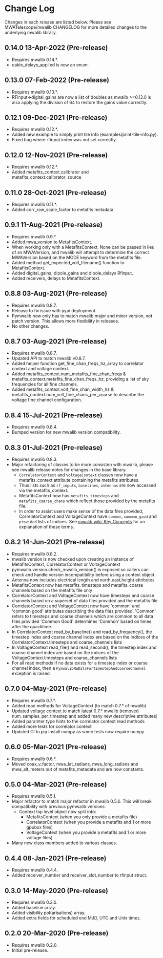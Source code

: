 # Change Log

Changes in each release are listed below. Please see MWATelescope/mwalib CHANGELOG for more detailed changes to the underlying mwalib library.

## 0.14.0 13-Apr-2022 (Pre-release)
* Requires mwalib 0.14.*.
* cable_delays_applied is now an enum.

## 0.13.0 07-Feb-2022 (Pre-release)
* Requires mwalib 0.13.*.
* RFInput->digital_gains are now a list of doubles as mwalib >=0.13.0 is also applying the division of 64 to restore the gains value correctly.

## 0.12.1 09-Dec-2021 (Pre-release)
* Requires mwalib 0.12.*.
* Added new example to simply print tile info (examples/print-tile-info.py).
* Fixed bug where rfinput.index was not set correctly.

## 0.12.0 12-Nov-2021 (Pre-release)
* Requires mwalib 0.12.*.
* Added metafits_context.calibrator and metafits_context.calibrator_source

## 0.11.0 28-Oct-2021 (Pre-release)

* Requires mwalib 0.11.*.
* Added corr_raw_scale_factor to metafits metadata.

## 0.9.1 11-Aug-2021 (Pre-release)

* Requires mwalib 0.9.*.
* Added mwa_version to MetafitsContext.
* When working only with a MetafitsContext, None can be passed in lieu of an MWAVersion, and mwalib will attempt to determine the correct MWAVersion based on the MODE keyword from the metafits file.
* Added method get_expected_volt_filename() function to MetafitsContext.
* Added digital_gains, dipole_gains and dipole_delays Rfinput.
* Added receivers, delays to MetafitsContext.

## 0.8.8 03-Aug-2021 (Pre-release)

* Requires mwalib 0.8.7.
* Release to fix issue with pypi deployment.
* Pymwalib now only has to match mwalib major and minor version, not patch version. This allows more flexibility in releases.
* No other changes.

## 0.8.7 03-Aug-2021 (Pre-release)

* Requires mwalib 0.8.7.
* Updated API to match mwalib v0.8.7.
* Added helper function get_fine_chan_freqs_hz_array to correlator context and voltage context.
* Added metafits_context.num_metafits_fine_chan_freqs & metafits_context.metafits_fine_chan_freqs_hz, providing a list of sky frequencies for all fine channels.
* Added metafits_context.volt_fine_chan_width_hz & metafits_context.num_volt_fine_chans_per_coarse to describe the voltage fine channel configuration.

## 0.8.4 15-Jul-2021 (Pre-release)

* Requires mwalib 0.8.4.
* Bumped version for new mwalib version compatibility.

## 0.8.3 01-Jul-2021 (Pre-release)

* Requires mwalib 0.8.3.
* Major refactoring of classes to be more consisten with mwalib, please see mwalib release notes for changes in the base library.
  * `CorrelatorContext` and `VoltageContext` classes now have a metafits_context attribute containing the metafits attributes.
  * Thus lists such as `rf_inputs`, `baselines`, `antennas` are now accessed via the metafits_context.
  * MetafitsContext now has `metafits_timesteps` and `metafits_coarse_chans` which reflect those provided by the metafits file.
  * In order to assist users make sense of the data files provided, CorrelatorContext and VoltageContext have `common`, `common_good` and `provided` lists of indices. See [mwalib wiki: Key Concepts](https://github.com/MWATelescope/mwalib/wiki/Key-Concepts) for an explanation of these terms.

## 0.8.2 14-Jun-2021 (Pre-release)

* Requires mwalib 0.8.2.
* mwalib version is now checked upon creating an instance of MetafitsContext, CorrelatorContext or VoltageContext
* pymwalib.version.check_mwalib_version() is exposed so callers can check and handle version incompatibility before using a context object.  
* Antenna now includes electrical length and north,east,height attributes
* MetafitsContext now has metafits_timesteps and metafits_coarse channels based on the metafits file only
* CorrelatorContext and VoltageContext now have timesteps and coarse channels based on a superset of data files provided and the metafits file
* CorrelatorContext and VoltageContext now have 'common' and 'common good' attributes describing the data files provided. 'Common' refers to timesteps and coarse channels which are common to all data files provided 'Common Good' determines 'Common' based on times after the quacktime.
* In CorrelatorContext read_by_baseline() and read_by_frequency(), the timestep index and coarse channel index are based on the indices of the CorrelatorContext.timesteps and coarse_channels lists
* In VoltageContext read_file() and read_second(), the timestep index and coarse channel index are based on the indices of the VoltageContext.timesteps and coarse_channels lists
* For all read methods If no data exists for a timestep index or coarse channel index, then a `PymwalibNoDataForTimestepAndCoarseChannel` exception is raised

## 0.7.0 04-May-2021 (Pre-release)

* Requires mwalib 0.7.*.
* Added read methods for VoltageContext (to match 0.7.* of mwalib)
* Updated voltage context to match latest 0.7.* mwalib (removed num_samples_per_timestep and added many new descriptive attributes)
* Added paramter type hints to the correlator context read methods
* Added more tests for correlator context
* Updated CI to pip install numpy as some tests now require numpy

## 0.6.0 05-Mar-2021 (Pre-release)

* Requires mwalib 0.6.*.
* Moved coax_v_factor, mwa_lat_radians, mwa_long_radians and mwa_alt_meters out of metafits_metadata and are now constants.

## 0.5.0 04-Mar-2021 (Pre-release)

* Requires mwalib 0.5.1.
* Major refactor to match major refactor in mwalib 0.5.0. This will break compatibility with previous pymwalib versions.
    * Context top level object now split into:
        * MetafitsContext (when you only provide a metafits file)
        * CorrelatorContext (when you provide a metafits and 1 or more gpubox files)
        * VoltageContext (when you provide a metafits and 1 or more voltage files)
* Many new class members added to various classes.

## 0.4.4 08-Jan-2021 (Pre-release)

* Requires mwalib 0.4.4.
* Added receiver_number and receiver_slot_number to rfinput struct.

## 0.3.0 14-May-2020 (Pre-release)

* Requires mwalib 0.3.0.
* Added baseline array.
* Added visibility pol(arisations) array.
* Added extra fields for scheduled end MJD, UTC and Unix times.

## 0.2.0 20-Mar-2020 (Pre-release)

* Requires mwalib 0.2.0.
* Initial pre-release.
